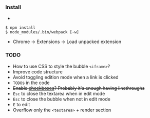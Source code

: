### Install

- 
```
$ npm install
$ node_modules/.bin/webpack [-w]
```
- Chrome → Extensions → Load unpacked extension

### TODO

- How to use CSS to style the bubble `<iframe>`?
- Improve code structure
- Avoid toggling edition mode when a link is clicked
- `TODO`s in the code
- ~~Enable [checkboxes](https://github.com/chjj/marked/issues/107)? Probably it's enough having linethroughs~~
- `Esc` to close the textarea when in edit mode
- `Esc` to close the bubble when not in edit mode
- `E` to edit 
- Overflow only the `<textarea>` + render section